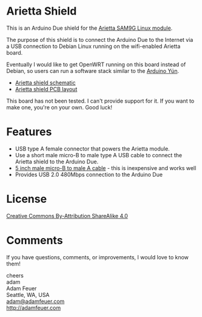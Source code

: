 Arietta Shield
==============

This is an Arduino Due shield for the 
[Arietta SAM9G Linux module](http://www.acmesystems.it/arietta).

The purpose of this shield is to connect the Arduino Due to the Internet
via a USB connection to Debian Linux running on the wifi-enabled Arietta board.

Eventually I would like to get OpenWRT running on this board instead of Debian,
so users can run a software stack similar to the [Arduino Yún](http://arduino.cc/en/Main/ArduinoBoardYun?from=Products.ArduinoYUN).

* [Arietta shield schematic](https://github.com/adamfeuer/arietta-shield/blob/master/arietta-shield.pdf)
* [Arietta shield PCB layout](https://github.com/adamfeuer/arietta-shield/blob/master/arietta-shield.png)

This board has not been tested. I can't provide support for it.
If you want to make one, you're on your own. Good luck!


Features
========

* USB type A female connector that powers the Arietta module.
* Use a short male micro-B to male type A USB cable to connect the Arietta shield to the Arduino Due.
 * [5 inch male micro-B to male A cable](http://www.amazon.com/gp/product/B00JX1260Y/) - this is inexpensive and works well
 * Provides USB 2.0 480Mbps connection to the Arduino Due


License
=======

[Creative Commons By-Attribution ShareAlike 4.0](https://creativecommons.org/licenses/by-sa/4.0/)


Comments
========

If you have questions, comments, or improvements, I would love to know them!

cheers <br>
adam <br>
Adam Feuer <br>
Seattle, WA, USA <br>
adam@adamfeuer.com <br>
http://adamfeuer.com <br>


